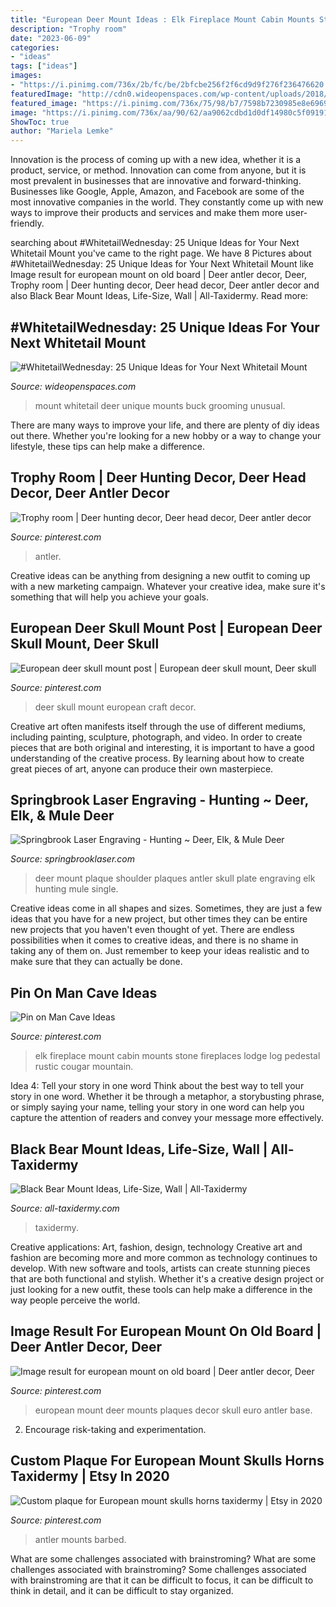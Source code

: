 ```yaml
---
title: "European Deer Mount Ideas : Elk Fireplace Mount Cabin Mounts Stone Fireplaces Lodge Log Pedestal Rustic Cougar Mountain"
description: "Trophy room"
date: "2023-06-09"
categories:
- "ideas"
tags: ["ideas"]
images:
- "https://i.pinimg.com/736x/2b/fc/be/2bfcbe256f2f6cd9d9f276f236476620.jpg"
featuredImage: "http://cdn0.wideopenspaces.com/wp-content/uploads/2018/07/groomingmount1.jpg"
featured_image: "https://i.pinimg.com/736x/75/98/b7/7598b7230985e8e69692550980d0de61.jpg"
image: "https://i.pinimg.com/736x/aa/90/62/aa9062cdbd1d0df14980c5f091910afc.jpg"
ShowToc: true
author: "Mariela Lemke"
---
```



Innovation is the process of coming up with a new idea, whether it is a product, service, or method. Innovation can come from anyone, but it is most prevalent in businesses that are innovative and forward-thinking. Businesses like Google, Apple, Amazon, and Facebook are some of the most innovative companies in the world. They constantly come up with new ways to improve their products and services and make them more user-friendly.

	

		
searching about #WhitetailWednesday: 25 Unique Ideas for Your Next Whitetail Mount you've came to the right page. We have 8 Pictures about #WhitetailWednesday: 25 Unique Ideas for Your Next Whitetail Mount like Image result for european mount on old board | Deer antler decor, Deer, Trophy room | Deer hunting decor, Deer head decor, Deer antler decor and also Black Bear Mount Ideas, Life-Size, Wall | All-Taxidermy. Read more:
		
    
## #WhitetailWednesday: 25 Unique Ideas For Your Next Whitetail Mount

<img loading=lazy src="http://cdn0.wideopenspaces.com/wp-content/uploads/2018/07/groomingmount1.jpg" onerror="this.onerror=null;this.src='https://tse4.mm.bing.net/th?id=OIP.sEXhCN4ZUk-AuLJMSeOlzwHaKa&amp;pid=15.1';" alt="#WhitetailWednesday: 25 Unique Ideas for Your Next Whitetail Mount">

_Source: wideopenspaces.com_

>mount whitetail deer unique mounts buck grooming unusual. 

	

There are many ways to improve your life, and there are plenty of diy ideas out there. Whether you're looking for a new hobby or a way to change your lifestyle, these tips can help make a difference.

    
## Trophy Room | Deer Hunting Decor, Deer Head Decor, Deer Antler Decor

<img loading=lazy src="https://i.pinimg.com/736x/75/98/b7/7598b7230985e8e69692550980d0de61.jpg" onerror="this.onerror=null;this.src='https://tse2.mm.bing.net/th?id=OIP.J_EHXyLSMGn95ak5SbfdowHaJs&amp;pid=15.1';" alt="Trophy room | Deer hunting decor, Deer head decor, Deer antler decor">

_Source: pinterest.com_

>antler. 

	

Creative ideas can be anything from designing a new outfit to coming up with a new marketing campaign. Whatever your creative idea, make sure it's something that will help you achieve your goals.

    
## European Deer Skull Mount Post | European Deer Skull Mount, Deer Skull

<img loading=lazy src="https://i.pinimg.com/736x/aa/90/62/aa9062cdbd1d0df14980c5f091910afc.jpg" onerror="this.onerror=null;this.src='https://tse4.mm.bing.net/th?id=OIP.UKNrESDFVEQsBlCfTsS9GQHaJ4&amp;pid=15.1';" alt="European deer skull mount post | European deer skull mount, Deer skull">

_Source: pinterest.com_

>deer skull mount european craft decor. 

	

Creative art often manifests itself through the use of different mediums, including painting, sculpture, photograph, and video. In order to create pieces that are both original and interesting, it is important to have a good understanding of the creative process. By learning about how to create great pieces of art, anyone can produce their own masterpiece.

    
## Springbrook Laser Engraving - Hunting ~ Deer, Elk, &amp; Mule Deer

<img loading=lazy src="https://www.springbrooklaser.com/yahoo_site_admin/assets/images/shoulder_mount.139153732_std.jpg" onerror="this.onerror=null;this.src='https://tse1.mm.bing.net/th?id=OIP.otf1yCTAI2u-VZoAPH_REQHaNM&amp;pid=15.1';" alt="Springbrook Laser Engraving - Hunting ~ Deer, Elk, &amp; Mule Deer">

_Source: springbrooklaser.com_

>deer mount plaque shoulder plaques antler skull plate engraving elk hunting mule single. 

	

Creative ideas come in all shapes and sizes. Sometimes, they are just a few ideas that you have for a new project, but other times they can be entire new projects that you haven't even thought of yet. There are endless possibilities when it comes to creative ideas, and there is no shame in taking any of them on. Just remember to keep your ideas realistic and to make sure that they can actually be done.

    
## Pin On Man Cave Ideas

<img loading=lazy src="https://i.pinimg.com/736x/77/cb/b7/77cbb7309333ef80e7f5d60d85b8ec8e--cabin-fireplace-fireplace-ideas.jpg" onerror="this.onerror=null;this.src='https://tse1.mm.bing.net/th?id=OIP.PCk9rOjAhdjnn-gxgqojmgHaJa&amp;pid=15.1';" alt="Pin on Man Cave Ideas">

_Source: pinterest.com_

>elk fireplace mount cabin mounts stone fireplaces lodge log pedestal rustic cougar mountain. 

	

Idea 4: Tell your story in one word
Think about the best way to tell your story in one word. Whether it be through a metaphor, a storybusting phrase, or simply saying your name, telling your story in one word can help you capture the attention of readers and convey your message more effectively.

    
## Black Bear Mount Ideas, Life-Size, Wall | All-Taxidermy

<img loading=lazy src="https://all-taxidermy.com/wp-content/uploads/2019/08/black-bear-taxidermy-mounts-2-683x1024.jpg" onerror="this.onerror=null;this.src='https://tse3.mm.bing.net/th?id=OIP.u6E7M-iBQV1XwOM_QMaICQHaLG&amp;pid=15.1';" alt="Black Bear Mount Ideas, Life-Size, Wall | All-Taxidermy">

_Source: all-taxidermy.com_

>taxidermy. 

	

Creative applications: Art, fashion, design, technology
Creative art and fashion are becoming more and more common as technology continues to develop. With new software and tools, artists can create stunning pieces that are both functional and stylish. Whether it's a creative design project or just looking for a new outfit, these tools can help make a difference in the way people perceive the world.

    
## Image Result For European Mount On Old Board | Deer Antler Decor, Deer

<img loading=lazy src="https://i.pinimg.com/736x/2b/fc/be/2bfcbe256f2f6cd9d9f276f236476620.jpg" onerror="this.onerror=null;this.src='https://tse3.mm.bing.net/th?id=OIP.zkJgQNiE0zNHBlqLaSiU0QHaJ3&amp;pid=15.1';" alt="Image result for european mount on old board | Deer antler decor, Deer">

_Source: pinterest.com_

>european mount deer mounts plaques decor skull euro antler base. 

	

2. Encourage risk-taking and experimentation.

    
## Custom Plaque For European Mount Skulls Horns Taxidermy | Etsy In 2020

<img loading=lazy src="https://i.pinimg.com/originals/2f/9c/f7/2f9cf7528a601f1ed2f0b207de2224da.jpg" onerror="this.onerror=null;this.src='https://tse2.mm.bing.net/th?id=OIP.TjmD6SwKXHtbH4zmyITeSQHaJ4&amp;pid=15.1';" alt="Custom plaque for European mount skulls horns taxidermy | Etsy in 2020">

_Source: pinterest.com_

>antler mounts barbed. 

	

What are some challenges associated with brainstroming?
What are some challenges associated with brainstroming?
Some challenges associated with brainstroming are that it can be difficult to focus, it can be difficult to think in detail, and it can be difficult to stay organized.

